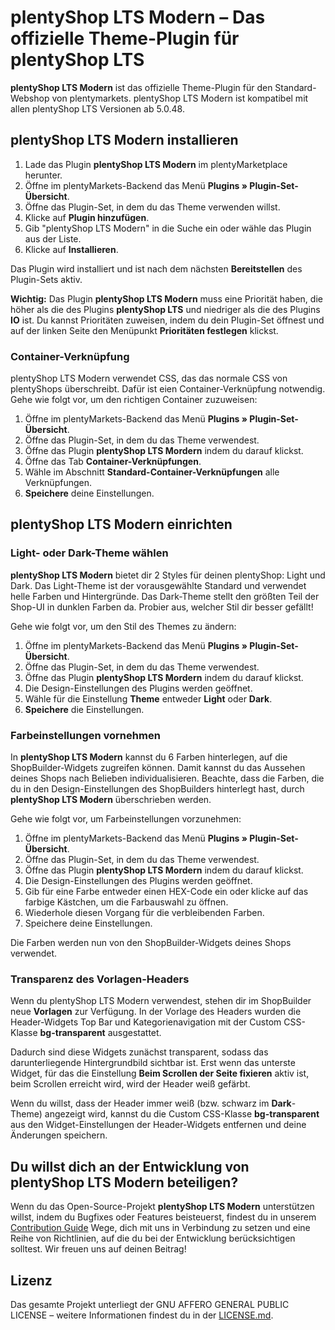 # plentyShop LTS Modern – Das offizielle Theme-Plugin für plentyShop LTS

**plentyShop LTS Modern** ist das offizielle Theme-Plugin für den Standard-Webshop von plentymarkets. plentyShop LTS Modern ist kompatibel mit allen plentyShop LTS Versionen ab 5.0.48.

## plentyShop LTS Modern installieren

1. Lade das Plugin **plentyShop LTS Modern** im plentyMarketplace herunter.
2. Öffne im plentyMarkets-Backend das Menü **Plugins » Plugin-Set-Übersicht**.
3. Öffne das Plugin-Set, in dem du das Theme verwenden willst.
4. Klicke auf **Plugin hinzufügen**.
5. Gib "plentyShop LTS Modern" in die Suche ein oder wähle das Plugin aus der Liste.
6. Klicke auf **Installieren**.

Das Plugin wird installiert und ist nach dem nächsten **Bereitstellen** des Plugin-Sets aktiv.

**Wichtig:** Das Plugin **plentyShop LTS Modern** muss eine Priorität haben, die höher als die des Plugins **plentyShop LTS** und niedriger als die des Plugins **IO** ist. Du kannst Prioritäten zuweisen, indem du dein Plugin-Set öffnest und auf der linken Seite den Menüpunkt **Prioritäten festlegen** klickst. 

### Container-Verknüpfung

plentyShop LTS Modern verwendet CSS, das das normale CSS von plentyShops überschreibt. Dafür ist eien Container-Verknüpfung notwendig. Gehe wie folgt vor, um den richtigen Container zuzuweisen:

1. Öffne im plentyMarkets-Backend das Menü **Plugins » Plugin-Set-Übersicht**.
2. Öffne das Plugin-Set, in dem du das Theme verwendest.
3. Öffne das Plugin **plentyShop LTS Mordern** indem du darauf klickst.
4. Öffne das Tab **Container-Verknüpfungen**.
5. Wähle im Abschnitt **Standard-Container-Verknüpfungen** alle Verknüpfungen.
6. **Speichere** deine Einstellungen.

## plentyShop LTS Modern einrichten

### Light- oder Dark-Theme wählen

**plentyShop LTS Modern** bietet dir 2 Styles für deinen plentyShop: Light und Dark. Das Light-Theme ist der vorausgewählte Standard und verwendet helle Farben und Hintergründe. Das Dark-Theme stellt den größten Teil der Shop-UI in dunklen Farben da. Probier aus, welcher Stil dir besser gefällt! 

Gehe wie folgt vor, um den Stil des Themes zu ändern:

1. Öffne im plentyMarkets-Backend das Menü **Plugins » Plugin-Set-Übersicht**.
2. Öffne das Plugin-Set, in dem du das Theme verwendest.
3. Öffne das Plugin **plentyShop LTS Mordern** indem du darauf klickst.
4. Die Design-Einstellungen des Plugins werden geöffnet.
5. Wähle für die Einstellung **Theme** entweder **Light** oder **Dark**.
6. **Speichere** die Einstellungen.

### Farbeinstellungen vornehmen

In **plentyShop LTS Modern** kannst du 6 Farben hinterlegen, auf die ShopBuilder-Widgets zugreifen können. Damit kannst du das Aussehen deines Shops nach Belieben individualisieren. Beachte, dass die Farben, die du in den Design-Einstellungen des ShopBuilders hinterlegt hast, durch **plentyShop LTS Modern** überschrieben werden.

Gehe wie folgt vor, um Farbeinstellungen vorzunehmen:

1. Öffne im plentyMarkets-Backend das Menü **Plugins » Plugin-Set-Übersicht**.
2. Öffne das Plugin-Set, in dem du das Theme verwendest.
3. Öffne das Plugin **plentyShop LTS Mordern** indem du darauf klickst.
4. Die Design-Einstellungen des Plugins werden geöffnet.
5. Gib für eine Farbe entweder einen HEX-Code ein oder klicke auf das farbige Kästchen, um die Farbauswahl zu öffnen.
6. Wiederhole diesen Vorgang für die verbleibenden Farben.
7. Speichere deine Einstellungen.

Die Farben werden nun von den ShopBuilder-Widgets deines Shops verwendet.

### Transparenz des Vorlagen-Headers

Wenn du plentyShop LTS Modern verwendest, stehen dir im ShopBuilder neue **Vorlagen** zur Verfügung.
In der Vorlage des Headers wurden die Header-Widgets Top Bar und Kategorienavigation mit der Custom CSS-Klasse **bg-transparent** ausgestattet. 

Dadurch sind diese Widgets zunächst transparent, sodass das darunterliegende Hintergrundbild sichtbar ist.
Erst wenn das unterste Widget, für das die Einstellung **Beim Scrollen der Seite fixieren** aktiv ist, beim Scrollen erreicht wird, wird der Header weiß gefärbt.

Wenn du willst, dass der Header immer weiß (bzw. schwarz im **Dark**-Theme) angezeigt wird, kannst du die Custom CSS-Klasse **bg-transparent** aus den Widget-Einstellungen der Header-Widgets entfernen und deine Änderungen speichern.

## Du willst dich an der Entwicklung von **plentyShop LTS Modern** beteiligen?

Wenn du das Open-Source-Projekt **plentyShop LTS Modern** unterstützen willst, indem du Bugfixes oder Features beisteuerst, findest du in unserem [Contribution Guide](https://github.com/plentymarkets/plugin-ceres/blob/stable/contributionGuide.md) Wege, dich mit uns in Verbindung zu setzen und eine Reihe von Richtlinien, auf die du bei der Entwicklung berücksichtigen solltest. Wir freuen uns auf deinen Beitrag!

## Lizenz

Das gesamte Projekt unterliegt der GNU AFFERO GENERAL PUBLIC LICENSE – weitere Informationen findest du in der [LICENSE.md](https://github.com/plentymarkets/plugin-ceres/blob/stable/LICENSE.md).
